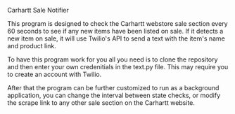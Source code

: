 Carhartt Sale Notifier

This program is designed to check the Carhartt webstore sale section every 60 seconds to see if any new items have been listed on sale. If it detects a new item on sale, it will use Twilio's API to send a text with the item's name and product link. 

To have this program work for you all you need is to clone the repository and then enter your own credenitials in the text.py file. This may require you to create an account with Twilio. 

After that the program can be further customized to run as a background application, you can change the interval between state checks, or modify the scrape link to any other sale section on the Carhartt website. 
